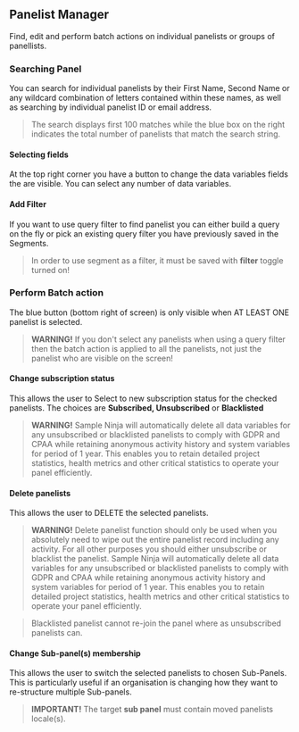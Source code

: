 ## Panelist Manager

Find, edit and perform batch actions on individual panelists or groups of panellists.

### Searching Panel

You can search for individual panelists by their First Name, Second Name or any wildcard combination of letters contained within these names, as well as searching by individual panelist ID or email address.

> The search displays first 100 matches while the blue box on the right indicates the total number of panelists that match the search string.

#### Selecting fields
At the top right corner you have a button to change the data variables fields the are visible. You can select any number of data variables.

#### Add Filter
If you want to use query filter to find panelist you can either build a query on the fly or pick an existing query filter you have previously saved in the Segments.

> In order to use segment as a filter, it must be saved with **filter** toggle turned on!

### Perform Batch action

The blue button (bottom right of screen) is only visible when AT LEAST ONE panelist is selected.

> **WARNING!** If you don't select any panelists when using a query filter then the batch action is applied to all the panelists, not just the panelist who are visible on the screen!

#### Change subscription status

This allows the user to Select to new subscription status for the checked panelists.  The choices are **Subscribed, Unsubscribed** or **Blacklisted**

> **WARNING!** Sample Ninja will automatically delete all data variables for any unsubscribed or blacklisted panelists to comply with GDPR and CPAA while retaining anonymous activity history and system variables for period of 1 year. This enables you to retain detailed project statistics, health metrics and other critical statistics to operate your panel efficiently.

#### Delete panelists

This allows the user to DELETE the selected panelists.    

> **WARNING!** Delete panelist function should only be used when you absolutely need to wipe out the entire panelist record including any activity. For all other purposes you should either unsubscribe or blacklist the panelist. Sample Ninja will automatically delete all data variables for any unsubscribed or blacklisted panelists to comply with GDPR and CPAA while retaining anonymous activity history and system variables for period of 1 year. This enables you to retain detailed project statistics, health metrics and other critical statistics to operate your panel efficiently.

> Blacklisted panelist cannot re-join the panel where as unsubscribed panelists can.

#### Change Sub-panel(s) membership

This allows the user to switch the selected panelists to chosen Sub-Panels.  This is particularly useful if an organisation is changing how they want to re-structure multiple Sub-panels.

> **IMPORTANT!** The target **sub panel** must contain moved panelists locale(s).

